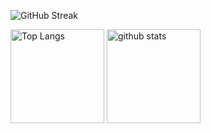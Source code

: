 ![GitHub Streak](https://github-readme-streak-stats.herokuapp.com?user=KurisuJuha&theme=onedark&hide_border=true)
<p align="left"> 
  <img alt="Top Langs" height="150px" src="https://github-readme-stats.vercel.app/api/top-langs/?username=KurisuJuha&layout=compact&show_icons=true&theme=onedark" />
  <img alt="github stats" height="150px" src="https://github-readme-stats.vercel.app/api?username=KurisuJuha&theme=onedark&show_icons=ture" />
</p>
